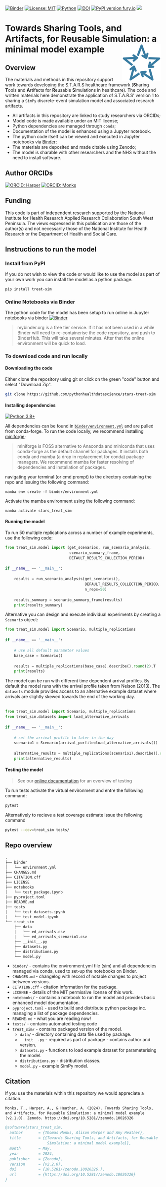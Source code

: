 [![Binder](https://mybinder.org/badge_logo.svg)](https://mybinder.org/v2/gh/pythonhealthdatascience/stars-treat-sim/HEAD)
[![License: MIT](https://img.shields.io/badge/License-MIT-yellow.svg)](https://opensource.org/licenses/MIT)
[![Python](https://img.shields.io/pypi/pyversions/treat_sim)](https://pypi.org/project/treat_sim/)
[![DOI](https://zenodo.org/badge/DOI/10.5281/zenodo.10026326.svg)](https://doi.org/10.5281/zenodo.10026326)
[![PyPI version fury.io](https://badge.fury.io/py/treat-sim.svg)](https://pypi.org/project/treat-sim/)
[<img src="https://img.shields.io/static/v1?label=dockerhub&message=images&color=important?style=for-the-badge&logo=docker">](https://hub.docker.com/r/tommonks01/treat_sim)


# Towards Sharing Tools, and Artifacts, for Reusable Simulation: a minimal model example <a href="https://github.com/pythonhealthdatascience"><img src="imgs/stars_logo_blue.png" align="right" height="120" alt="STARS" /></a>

## Overview

The materials and methods in this repository support work towards developing the S.T.A.R.S healthcare framework (**S**haring **T**ools and **A**rtifacts for **R**eusable **S**imulations in healthcare).  The code and written materials here demonstrate the application of S.T.A.R.S' version 1 to sharing a `SimPy` discrete-event simulation model and associated research artifacts.  

* All artifacts in this repository are linked to study researchers via ORCIDs;
* Model code is made available under an MIT license;
* Python dependencies are managed through `conda`;
* Documentation of the model is enhanced using a Jupyter notebook.
* The python code itself can be viewed and executed in Jupyter notebooks via [Binder](https://mybinder.org); 
* The materials are deposited and made citable using Zenodo;
* The model is sharable with other researchers and the NHS without the need to install software.

## Author ORCIDs

[![ORCID: Harper](https://img.shields.io/badge/ORCID-0000--0001--5274--5037-brightgreen)](https://orcid.org/0000-0001-5274-5037)
[![ORCID: Monks](https://img.shields.io/badge/ORCID-0000--0003--2631--4481-brightgreen)](https://orcid.org/0000-0003-2631-4481)

## Funding

This code is part of independent research supported by the National Institute for Health Research Applied Research Collaboration South West Peninsula. The views expressed in this publication are those of the author(s) and not necessarily those of the National Institute for Health Research or the Department of Health and Social Care.

## Instructions to run the model

### Install from PyPI

If you do not wish to view the code or would like to use the model as part of your own work you can install the model as a python package.

```bash
pip install treat-sim
```

### Online Notebooks via Binder

The python code for the model has been setup to run online in Jupyter notebooks via binder [![Binder](https://mybinder.org/badge_logo.svg)](https://mybinder.org/v2/gh/pythonhealthdatascience/stars-treat-sim/HEAD)

> mybinder.org is a free tier service.  If it has not been used in a while Binder will need to re-containerise the code repository, and push to BinderHub. This will take several minutes. After that the online environment will be quick to load.

### To download code and run locally

#### Downloading the code

Either clone the repository using git or click on the green "code" button and select "Download Zip".

```bash
git clone https://github.com/pythonhealthdatascience/stars-treat-sim
```

#### Installing dependencies

[![Python 3.8+](https://img.shields.io/badge/python-3.8+-blue.svg)](https://www.python.org/downloads/release/python-380/)

All dependencies can be found in [`binder/environment.yml`]() and are pulled from conda-forge.  To run the code locally, we recommend installing [miniforge](https://github.com/conda-forge/miniforge);

> miniforge is FOSS alternative to Anaconda and miniconda that uses conda-forge as the default channel for packages. It installs both conda and mamba (a drop in replacement for conda) package managers.  We recommend mamba for faster resolving of dependencies and installation of packages. 

navigating your terminal (or cmd prompt) to the directory containing the repo and issuing the following command:

```
mamba env create -f binder/environment.yml
```

Activate the mamba environment using the following command:

```
mamba activate stars_treat_sim
```

#### Running the model

To run 50 multiple replications across a number of example experiments, use the following code:

```python
from treat_sim.model import (get_scenarios, run_scenario_analysis,
                             scenario_summary_frame, 
                             DEFAULT_RESULTS_COLLECTION_PERIOD)

if __name__ == '__main__':

    results = run_scenario_analysis(get_scenarios(), 
                                    DEFAULT_RESULTS_COLLECTION_PERIOD,
                                    n_reps=50)

    results_summary = scenario_summary_frame(results)
    print(results_summary)

```

Alternative you can design and execute individual experiments by creating a `Scenario` object:

```python
from treat_sim.model import Scenario, multiple_replications

if __name__ == '__main__':

    # use all default parameter values
    base_case = Scenario()

    results = multiple_replications(base_case).describe().round(2).T
    print(results)

```

The model can be run with different time dependent arrival profiles. By default the model runs with the arrival profile taken from Nelson (2013). The `datasets` module provides access to an alternative example dataset where arrivals are slightly skewed towards the end of the working day.  

```python

from treat_sim.model import Scenario, multiple_replications
from treat_sim.datasets import load_alternative_arrivals

if __name__ == '__main__':

    # set the arrival profile to later in the day
    scenario1 = Scenario(arrival_porfile=load_alternative_arrivals())

    alternative_results = multiple_replications(scenario1).describe().round(2).T
    print(alternative_results)
```

#### Testing the model

> See our [online documentation](https://pythonhealthdatascience.github.io/stars-simpy-example-docs/content/02_model_code/05_testing.html) for an overview of testing

To run tests activate the virtual environment and entre the following command:

```bash
pytest
```

Alternatively to recieve a test coverage estimate issue the following command

```bash
pytest --cov=treat_sim tests/
```


## Repo overview

```
.
├── binder
│   └── environment.yml
├── CHANGES.md
├── CITATION.cff
├── LICENSE
├── notebooks
│   └── test_package.ipynb
├── pyproject.toml
├── README.md
├── tests
│   └── test_datasets.ipynb
│   └── test_model.ipynb
└── treat_sim
    ├── data
    │   └── ed_arrivals.csv
    │   └── ed_arrivals_scenario1.csv
    ├── __init__.py
    ├── datasets.py
    ├── distributions.py
    └── model.py
```

* `binder/` - contains the environment.yml file (sim) and all dependencies managed via conda, used to set-up the notebooks on Binder.
* `CHANGES.md` - changelog with record of notable changes to project between versions.
* `CITATION.cff` - citation information for the package.
* `LICENSE` - details of the MIT permissive license of this work.
* `notebooks/` - contains a notebook to run the model and provides basic enhanced model documentation.
* `pyproject.toml` - used to build and distribute python package inc. managing a list of package dependencies.
* `README.md` - what you are reading now!
* `tests/` - contains automated testing code
* `treat_sim/` - contains packaged version of the model.
    * `data/` - directory containing data file used by package.
    * `__init__.py` - required as part of package - contains author and version.
    * `datasets.py` - functions to load example dataset for parameterising the model.
    * `distributions.py` - distribution classes.
    * `model.py` - example SimPy model.


## Citation

If you use the materials within this repository we would appreciate a citation.

```
Monks, T., Harper, A., & Heather, A. (2024). Towards Sharing Tools, and Artifacts, for Reusable Simulation: a minimal model example (v2.1.0). Zenodo. https://doi.org/10.5281//zenodo.10026326
```

```bibtex
@software{stars_treat_sim,
  author       = {Thomas Monks, Alison Harper and Amy Heather},
  title        = {{Towards Sharing Tools, and Artifacts, for Reusable 
                   Simulation: a minimal model example}},
  month        = May,
  year         = 2024,
  publisher    = {Zenodo},
  version      = {v2.2.0},
  doi          = {10.5281//zenodo.10026326.},
  url          = {https://doi.org/10.5281//zenodo.10026326}
}
```

